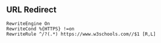 ## URL Redirect
```
RewriteEngine On
RewriteCond %{HTTPS} !=on
RewriteRule ^/?(.*) https://www.w3schools.com//$1 [R,L]
```
